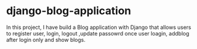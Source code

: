 # django-blog-application
In this project, I have build a Blog application with Django that allows users to register user, login, logout ,update passowrd once user loagin, addblog after login only and show blogs. 
